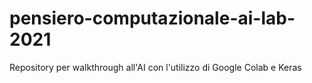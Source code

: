 # pensiero-computazionale-ai-lab-2021
Repository per walkthrough all'AI con l'utilizzo di Google Colab e Keras
